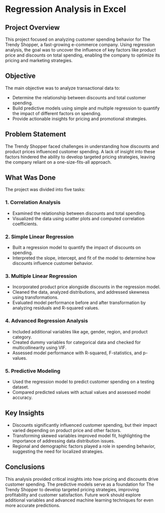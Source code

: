 # Regression Analysis in Excel

## Project Overview
This project focused on analyzing customer spending behavior for The Trendy Shopper, a fast-growing e-commerce company. Using regression analysis, the goal was to uncover the influence of key factors like product price and discounts on total spending, enabling the company to optimize its pricing and marketing strategies.

## Objective
The main objective was to analyze transactional data to:
- Determine the relationship between discounts and total customer spending.
- Build predictive models using simple and multiple regression to quantify the impact of different factors on spending.
- Provide actionable insights for pricing and promotional strategies.

## Problem Statement
The Trendy Shopper faced challenges in understanding how discounts and product prices influenced customer spending. A lack of insight into these factors hindered the ability to develop targeted pricing strategies, leaving the company reliant on a one-size-fits-all approach.

## What Was Done
The project was divided into five tasks:

### 1. Correlation Analysis
- Examined the relationship between discounts and total spending.
- Visualized the data using scatter plots and computed correlation coefficients.

### 2. Simple Linear Regression
- Built a regression model to quantify the impact of discounts on spending.
- Interpreted the slope, intercept, and fit of the model to determine how discounts influence customer behavior.

### 3. Multiple Linear Regression
- Incorporated product price alongside discounts in the regression model.
- Cleaned the data, analyzed distributions, and addressed skewness using transformations.
- Evaluated model performance before and after transformation by analyzing residuals and R-squared values.

### 4. Advanced Regression Analysis
- Included additional variables like age, gender, region, and product category.
- Created dummy variables for categorical data and checked for multicollinearity using VIF.
- Assessed model performance with R-squared, F-statistics, and p-values.

### 5. Predictive Modeling
- Used the regression model to predict customer spending on a testing dataset.
- Compared predicted values with actual values and assessed model accuracy.

## Key Insights
- Discounts significantly influenced customer spending, but their impact varied depending on product price and other factors.
- Transforming skewed variables improved model fit, highlighting the importance of addressing data distribution issues.
- Regional and demographic factors played a role in spending behavior, suggesting the need for localized strategies.

## Conclusions
This analysis provided critical insights into how pricing and discounts drive customer spending. The predictive models serve as a foundation for The Trendy Shopper to develop targeted pricing strategies, improving profitability and customer satisfaction. Future work should explore additional variables and advanced machine learning techniques for even more accurate predictions.
